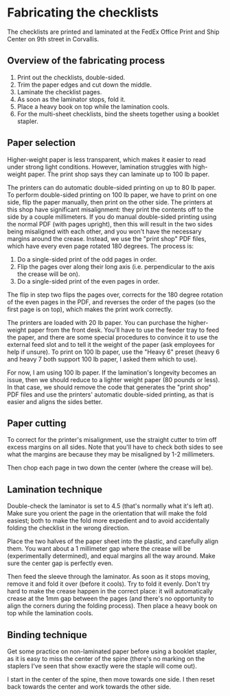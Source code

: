 # Fabricating the checklists

The checklists are printed and laminated at the FedEx Office Print and Ship
Center on 9th street in Corvallis.

## Overview of the fabricating process

1. Print out the checklists, double-sided.
1. Trim the paper edges and cut down the middle.
1. Laminate the checklist pages.
1. As soon as the laminator stops, fold it.
1. Place a heavy book on top while the lamination cools.
1. For the multi-sheet checklists, bind the sheets together using a booklet
stapler.

## Paper selection

Higher-weight paper is less transparent, which makes it easier to read under
strong light conditions. However, lamination struggles with high-weight paper.
The print shop says they can laminate up to 100 lb paper.

The printers can do automatic double-sided printing on up to 80 lb paper. To
perform double-sided printing on 100 lb paper, we have to print on one side,
flip the paper manually, then print on the other side. The printers at this shop
have significant misalignment: they print the contents off to the side by a
couple millimeters. If you do manual double-sided printing using the normal PDF
(with pages upright), then this will result in the two sides being misaligned
with each other, and you won't have the necessary margins around the crease.
Instead, we use the "print shop" PDF files, which have every even page rotated
180 degrees. The process is:

1. Do a single-sided print of the odd pages in order.
2. Flip the pages over along their long axis (i.e. perpendicular to the axis the
crease will be on).
3. Do a single-sided print of the even pages in order.

The flip in step two flips the pages over, corrects for the 180 degree rotation
of the even pages in the PDF, and reverses the order of the pages (so the first
page is on top), which makes the print work correctly.

The printers are loaded with 20 lb paper. You can purchase the higher-weight
paper from the front desk. You'll have to use the feeder tray to feed the paper,
and there are some special procedures to convince it to use the external feed
slot and to tell it the weight of the paper (ask employees for help if unsure).
To print on 100 lb paper, use the "Heavy 6" preset (heavy 6 and heavy 7 both
support 100 lb paper, I asked them which to use).

For now, I am using 100 lb paper. If the lamination's longevity becomes an
issue, then we should reduce to a lighter weight paper (80 pounds or less). In
that case, we should remove the code that generates the "print shop" PDF files
and use the printers' automatic double-sided printing, as that is easier and
aligns the sides better.

## Paper cutting

To correct for the printer's misalignment, use the straight cutter to trim off
excess margins on all sides. Note that you'll have to check both sides to see
what the margins are because they may be misaligned by 1-2 millimeters.

Then chop each page in two down the center (where the crease will be).

## Lamination technique

Double-check the laminator is set to 4.5 (that's normally what it's left at).
Make sure you orient the page in the orientation that will make the fold
easiest; both to make the fold more expedient and to avoid accidentally folding
the checklist in the wrong direction.

Place the two halves of the paper sheet into the plastic, and carefully align
them. You want about a 1 millimeter gap where the crease will be (experimentally
determined), and equal margins all the way around. Make sure the center gap is
perfectly even.

Then feed the sleeve through the laminator. As soon as it stops moving, remove
it and fold it over (before it cools). Try to fold it evenly. Don't try hard to
make the crease happen in the correct place: it will automatically crease at the
1mm gap between the pages (and there's no opportunity to align the corners
during the folding process). Then place a heavy book on top while the lamination
cools.

## Binding technique

Get some practice on non-laminated paper before using a booklet stapler, as it
is easy to miss the center of the spine (there's no marking on the staplers I've
seen that show exactly were the staple will come out).

I start in the center of the spine, then move towards one side. I then reset
back towards the center and work towards the other side.
